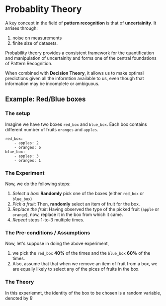 # Probablity Theory

A key concept in the field of **pattern recognition** is that of **uncertainity**.
It arrises through:

1. noise on measurements
2. finite size of datasets.

Probability theory provides a consistent framework for the quantification 
and manipulation of uncertainity and forms one of the central foundations
of Pattern Recognition.

When combined with **Decision Theory**, it allows us to make optimal predictions
given all the informtion available to us, even though that information may be incomplete or ambiguous.

## Example: Red/Blue boxes

### The setup

Imagine we have two boxes `red_box` and `blue_box`. 
Each box contains different number of fruits `oranges` and `apples`.
```
red_box:
    - apples: 2
    - oranges: 6
blue_box:
    - apples: 3
    - oranges: 1
```

### The Experiment

Now, we do the following steps:

1. _Select a box_: **Randomly** pick one of the boxes (either `red_box` or `blue_box`)
2. _Pick a fruit_: Then, **randomly** select an item of fruit for the box.
3. _Replace the fruit_: Having observed the type of the picked fruit (`apple` or `orange`),
now, replace it in the box from which it came.
4. _Repeat_ steps 1-to-3 multiple times.

### The Pre-conditions / Assumptions

Now, let's suppose in doing the above experiment, 

1. we pick the `red_box` **40%** of the times and the `blue_box` **60%** of the times. 
2. Also, assume that that when we remove an item of fruit
from a box, we are equally likely to select any of the pices of fruits in the box.

### The Theory

In this experiemnt, the identity of the box to be chosen is a random variable, denoted by
$B$ 
